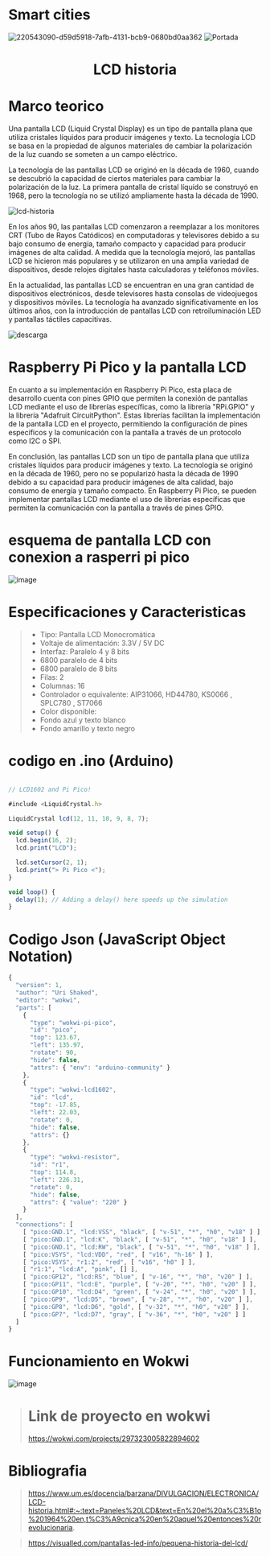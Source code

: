 # Smart cities
![220543090-d59d5918-7afb-4131-bcb9-0680bd0aa362](https://user-images.githubusercontent.com/124211806/223567171-b4373bf1-5460-4795-a608-9896b2da627d.png)
![Portada](https://github.com/Danielusuario/LCD/assets/124211806/de58578b-1b2b-43d6-908d-6c0ff258454e)

<div> <h1 align="center">  LCD historia  </h1> </div>


# Marco teorico 

Una pantalla LCD (Liquid Crystal Display) es un tipo de pantalla plana que utiliza cristales líquidos para producir imágenes y texto. La tecnología LCD se basa en la propiedad de algunos materiales de cambiar la polarización de la luz cuando se someten a un campo eléctrico.

La tecnología de las pantallas LCD se originó en la década de 1960, cuando se descubrió la capacidad de ciertos materiales para cambiar la polarización de la luz. La primera pantalla de cristal líquido se construyó en 1968, pero la tecnología no se utilizó ampliamente hasta la década de 1990.

![lcd-historia](https://user-images.githubusercontent.com/124211806/223572691-4fab4074-73ba-4393-aed5-91dfd404a989.jpg)


En los años 90, las pantallas LCD comenzaron a reemplazar a los monitores CRT (Tubo de Rayos Catódicos) en computadoras y televisores debido a su bajo consumo de energía, tamaño compacto y capacidad para producir imágenes de alta calidad. A medida que la tecnología mejoró, las pantallas LCD se hicieron más populares y se utilizaron en una amplia variedad de dispositivos, desde relojes digitales hasta calculadoras y teléfonos móviles.

En la actualidad, las pantallas LCD se encuentran en una gran cantidad de dispositivos electrónicos, desde televisores hasta consolas de videojuegos y dispositivos móviles. La tecnología ha avanzado significativamente en los últimos años, con la introducción de pantallas LCD con retroiluminación LED y pantallas táctiles capacitivas.

![descarga](https://user-images.githubusercontent.com/124211806/223570252-9d57c68a-cf20-4d6a-909f-f1fec27ad3c6.jpg)

# Raspberry Pi Pico y la pantalla LCD

En cuanto a su implementación en Raspberry Pi Pico, esta placa de desarrollo cuenta con pines GPIO que permiten la conexión de pantallas LCD mediante el uso de librerías específicas, como la librería "RPi.GPIO" y la librería "Adafruit CircuitPython". Estas librerías facilitan la implementación de la pantalla LCD en el proyecto, permitiendo la configuración de pines específicos y la comunicación con la pantalla a través de un protocolo como I2C o SPI.



En conclusión, las pantallas LCD son un tipo de pantalla plana que utiliza cristales líquidos para producir imágenes y texto. La tecnología se originó en la década de 1960, pero no se popularizó hasta la década de 1990 debido a su capacidad para producir imágenes de alta calidad, bajo consumo de energía y tamaño compacto. En Raspberry Pi Pico, se pueden implementar pantallas LCD mediante el uso de librerías específicas que permiten la comunicación con la pantalla a través de pines GPIO.




# esquema de pantalla LCD con conexion a rasperri pi pico

![image](https://user-images.githubusercontent.com/124211806/227034391-a3eef424-ceba-4b41-a186-b2429d10ae80.png)


# Especificaciones y Caracteristicas 

>* Tipo: Pantalla LCD Monocromática
>* Voltaje de alimentación: 3.3V / 5V DC
>* Interfaz: Paralelo 4 y 8 bits
>* 6800 paralelo de 4 bits
>* 6800 paralelo de 8 bits
>* Filas: 2
>* Columnas: 16
>* Controlador o equivalente: AIP31066, HD44780, KS0066 , SPLC780 , ST7066
>* Color disponible:
>* Fondo azul y texto blanco
>* Fondo amarillo y texto negro

# codigo en .ino (Arduino)

```javascript

// LCD1602 and Pi Pico!

#include <LiquidCrystal.h>

LiquidCrystal lcd(12, 11, 10, 9, 8, 7);

void setup() {
  lcd.begin(16, 2);
  lcd.print("LCD");

  lcd.setCursor(2, 1);
  lcd.print("> Pi Pico <");
}

void loop() {
  delay(1); // Adding a delay() here speeds up the simulation
}

```
>

# Codigo Json (JavaScript Object Notation)

```javascript 
{
  "version": 1,
  "author": "Uri Shaked",
  "editor": "wokwi",
  "parts": [
    {
      "type": "wokwi-pi-pico",
      "id": "pico",
      "top": 123.67,
      "left": 135.97,
      "rotate": 90,
      "hide": false,
      "attrs": { "env": "arduino-community" }
    },
    {
      "type": "wokwi-lcd1602",
      "id": "lcd",
      "top": -17.85,
      "left": 22.03,
      "rotate": 0,
      "hide": false,
      "attrs": {}
    },
    {
      "type": "wokwi-resistor",
      "id": "r1",
      "top": 114.8,
      "left": 226.31,
      "rotate": 0,
      "hide": false,
      "attrs": { "value": "220" }
    }
  ],
  "connections": [
    [ "pico:GND.1", "lcd:VSS", "black", [ "v-51", "*", "h0", "v18" ] ],
    [ "pico:GND.1", "lcd:K", "black", [ "v-51", "*", "h0", "v18" ] ],
    [ "pico:GND.1", "lcd:RW", "black", [ "v-51", "*", "h0", "v18" ] ],
    [ "pico:VSYS", "lcd:VDD", "red", [ "v16", "h-16" ] ],
    [ "pico:VSYS", "r1:2", "red", [ "v16", "h0" ] ],
    [ "r1:1", "lcd:A", "pink", [] ],
    [ "pico:GP12", "lcd:RS", "blue", [ "v-16", "*", "h0", "v20" ] ],
    [ "pico:GP11", "lcd:E", "purple", [ "v-20", "*", "h0", "v20" ] ],
    [ "pico:GP10", "lcd:D4", "green", [ "v-24", "*", "h0", "v20" ] ],
    [ "pico:GP9", "lcd:D5", "brown", [ "v-28", "*", "h0", "v20" ] ],
    [ "pico:GP8", "lcd:D6", "gold", [ "v-32", "*", "h0", "v20" ] ],
    [ "pico:GP7", "lcd:D7", "gray", [ "v-36", "*", "h0", "v20" ] ]
  ]
}

```


# Funcionamiento en Wokwi 

![image](https://user-images.githubusercontent.com/124211806/227040657-aa2183c0-3ab4-4adb-acc6-0531a6eb5265.png)

> # Link de proyecto en wokwi
> https://wokwi.com/projects/297323005822894602

# Bibliografia 
> https://www.um.es/docencia/barzana/DIVULGACION/ELECTRONICA/LCD-historia.html#:~:text=Paneles%20LCD&text=En%20el%20a%C3%B1o%201964%20en,t%C3%A9cnica%20en%20aquel%20entonces%20revolucionaria.

> https://visualled.com/pantallas-led-info/pequena-historia-del-lcd/


